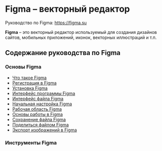 # Figma &ndash; векторный редактор
Руководство по Figma: https://figma.su

**Figma** &ndash; это векторный редактор используемый для создания дизайнов сайтов, мобильных приложений, иконок, векторных иллюстраций и т.п.

## Содержание руководства по Figma

### Основы Figma
* [Что такое Figma](00-begin/00-chto-takoe-figma.md)
* [Регистрация в Figma](00-begin/02-registracziya-v-figma.md)
* [Установка Figma](00-begin/04-ustanovka-figma.md)
* [Интерфейс программы Figma](00-begin/06-interfejs-programmy-figma.md)
* [Интерфейс файла Figma](00-begin/08-interfejs-fajla-figma.md)
* [Начальная настройка Figma](00-begin/10-nachalnaya-nastrojka-figma.md)
* [Рабочая область Figma](00-begin/12-rabochaya-oblast-figma.md)
* [Основы работы в Figma](00-begin/14-osnovy-raboty-v-figma.md)
* [Сохранение файла Figma](00-begin/16-sohranenie-fajla-figma.md)
* [Поделиться файлом Figma](00-begin/18-podelitsya-fajlom-figma.md)
* [Экспорт изображений в Figma](00-begin/20-eksport-izobrazhenij-v-figma.md)

### Инструменты Figma
